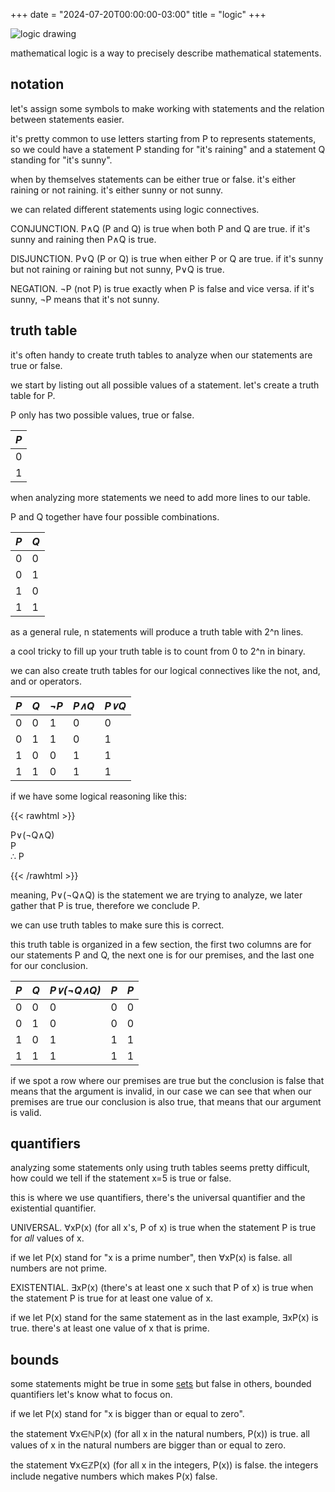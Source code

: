+++
date = "2024-07-20T00:00:00-03:00"
title = "logic"
+++

![logic drawing](/logic.png)

mathematical logic is a way to precisely describe mathematical statements.

## notation

let's assign some symbols to make working with statements and the relation between statements easier.

it's pretty common to use letters starting from P to represents statements, so we could have a statement P standing for "it's raining" and a statement Q standing for "it's sunny".

when by themselves statements can be either true or false. it's either raining or not raining. it's either sunny or not sunny.

we can related different statements using logic connectives.

CONJUNCTION. P&and;Q (P and Q) is true when both P and Q are true. if it's sunny and raining then P&and;Q is true.

DISJUNCTION. P&or;Q (P or Q) is true when either P or Q are true. if it's sunny but not raining or raining but not sunny, P&or;Q is true.

NEGATION. &not;P (not P) is true exactly when P is false and vice versa. if it's sunny, &not;P means that it's not sunny.

## truth table

it's often handy to create truth tables to analyze when our statements are true or false.

we start by listing out all possible values of a statement. let's create a truth table for P.

P only has two possible values, true or false.

|*P*|
|---|
| 0 |
| 1 |

when analyzing more statements we need to add more lines to our table.

P and Q together have four possible combinations.

|*P*|*Q*|
|---|---|
| 0 | 0 |
| 0 | 1 |
| 1 | 0 |
| 1 | 1 |

as a general rule, n statements will produce a truth table with 2^n lines.

a cool tricky to fill up your truth table is to count from 0 to 2^n in binary.

we can also create truth tables for our logical connectives like the not, and, and or operators.

|*P*|*Q*|*&not;P*|*P&and;Q*|*P&or;Q*|
|---|---|--------|---------|--------|
| 0 | 0 | 1      | 0       | 0      |
| 0 | 1 | 1      | 0       | 1      |
| 1 | 0 | 0      | 1       | 1      |
| 1 | 1 | 0      | 1       | 1      |

if we have some logical reasoning like this:



{{< rawhtml >}}
<p>
  P&or;(&not;Q&and;Q)<br />P<br />&therefore; P
</p>
{{< /rawhtml >}}

meaning, P&or;(&not;Q&and;Q) is the statement we are trying to analyze, we later gather that P is true, therefore we conclude P.

we can use truth tables to make sure this is correct.

this truth table is organized in a few section, the first two columns are for our statements P and Q, the next one is for our premises, and the last one for our conclusion.

|*P*|*Q*|*P&or;(&not;Q&and;Q)*|*P*|*P*|
|---|---|---------------------|---|---|
| 0 | 0 | 0                   | 0 | 0 |
| 0 | 1 | 0                   | 0 | 0 |
| 1 | 0 | 1                   | 1 | 1 |
| 1 | 1 | 1                   | 1 | 1 |

if we spot a row where our premises are true but the conclusion is false that means that the argument is invalid, in our case we can see that when our premises are true our conclusion is also true, that means that our argument is valid.

## quantifiers

analyzing some statements only using truth tables seems pretty difficult, how could we tell if the statement x=5 is true or false.

this is where we use quantifiers, there's the universal quantifier and the existential quantifier.

UNIVERSAL. &forall;xP(x) (for all x's, P of x) is true when the statement P is true for _all_ values of x.

if we let P(x) stand for "x is a prime number", then &forall;xP(x) is false. all numbers are not prime.

EXISTENTIAL. &exist;xP(x) (there's at least one x such that P of x) is true when the statement P is true for at least one value of x.

if we let P(x) stand for the same statement as in the last example, &exist;xP(x) is true. there's at least one value of x that is prime.

## bounds

some statements might be true in some [sets](/notes/sets) but false in others, bounded quantifiers let's know what to focus on.

if we let P(x) stand for "x is bigger than or equal to zero".

the statement &forall;x&isin;&Nopf;P(x) (for all x in the natural numbers, P(x)) is true. all values of x in the natural numbers are bigger than or equal to zero.

the statement &forall;x&isin;&Zopf;P(x) (for all x in the integers, P(x)) is false. the integers include negative numbers which makes P(x) false.
